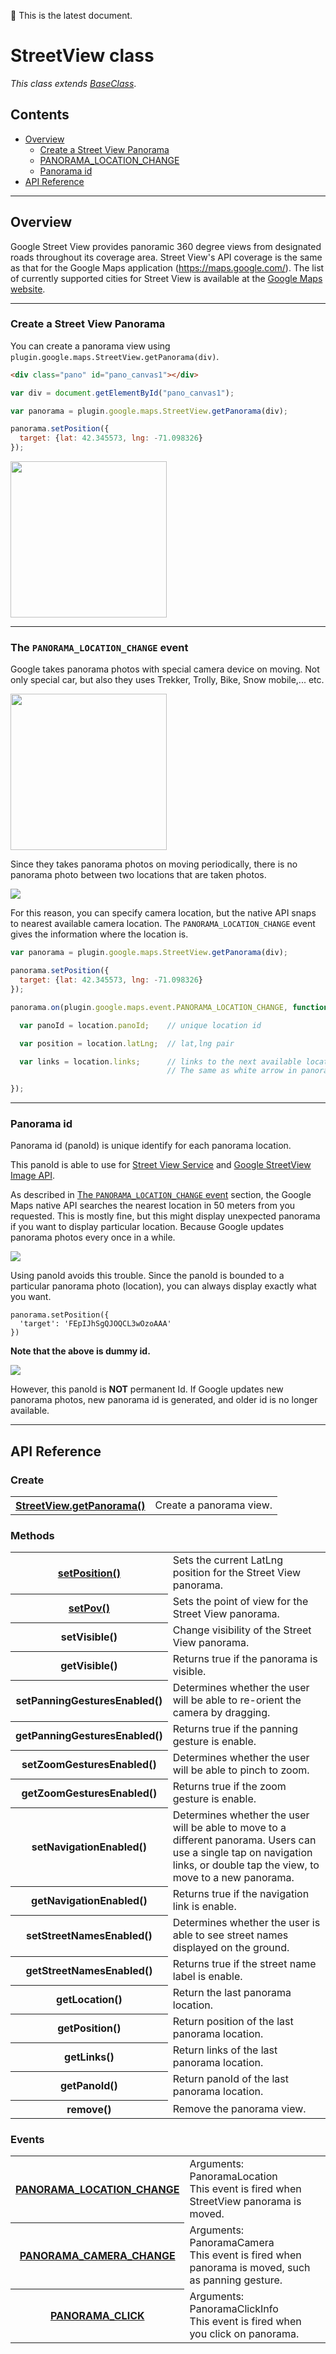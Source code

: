 :green_heart: This is the latest document.

# StreetView class

_This class extends [BaseClass](../BaseClass/README.md)_.

## Contents

  - <a href="#overview">Overview</a>
    - <a href="#create-a-streetview-panorama">Create a Street View Panorama</a>
    - <a href="#the-panorama_location_change-event">PANORAMA_LOCATION_CHANGE</a>
    - <a href="#panorama-id">Panorama id</a>
  - <a href="#api-reference">API Reference</a>

------------


## Overview

Google Street View provides panoramic 360 degree views from designated roads throughout its coverage area.
Street View's API coverage is the same as that for the Google Maps application (https://maps.google.com/).
The list of currently supported cities for Street View is available at the [Google Maps website](https://www.google.com/streetview/understand/#where).



------------

### Create a Street View Panorama

You can create a panorama view using `plugin.google.maps.StreetView.getPanorama(div)`.

```html
<div class="pano" id="pano_canvas1"></div>
```

```js
var div = document.getElementById("pano_canvas1");

var panorama = plugin.google.maps.StreetView.getPanorama(div);

panorama.setPosition({
  target: {lat: 42.345573, lng: -71.098326}
});
```

<img src="getPanorama/image1.png" width="250">


------------

### The `PANORAMA_LOCATION_CHANGE` event

Google takes panorama photos with special camera device on moving.
Not only special car, but also they uses Trekker, Trolly, Bike, Snow mobile,... etc.

<img src="device-car.jpg" width="250" >

Since they takes panorama photos on moving periodically, there is no panorama photo between two locations that are taken photos.

<img src="take_panorama1.png" >

For this reason, you can specify camera location, but the native API snaps to nearest available camera location.
The `PANORAMA_LOCATION_CHANGE` event gives the information where the location is.

```js
var panorama = plugin.google.maps.StreetView.getPanorama(div);

panorama.setPosition({
  target: {lat: 42.345573, lng: -71.098326}
});

panorama.on(plugin.google.maps.event.PANORAMA_LOCATION_CHANGE, function(location) {

  var panoId = location.panoId;    // unique location id

  var position = location.latLng;  // lat,lng pair

  var links = location.links;      // links to the next available locations.
                                   // The same as white arrow in panorama.

});

```


------------

### Panorama id

Panorama id (panoId) is unique identify for each panorama location.

This panoId is able to use for [Street View Service](https://developers.google.com/maps/documentation/javascript/streetview) and [Google StreetView Image API](https://developers.google.com/maps/documentation/streetview/intro).

As described in [The `PANORAMA_LOCATION_CHANGE` event](#the-panorama_location_change-event) section, the Google Maps native API searches the nearest location in 50 meters from you requested. This is mostly fine, but this might display unexpected panorama if you want to display particular location. Because Google updates panorama photos every once in a while.

<img src="take_panorama2.png" >

Using panoId avoids this trouble. Since the panoId is bounded to a particular panorama photo (location), you can always display exactly what you want.

```
panorama.setPosition({
  'target': 'FEpIJhSgQJOQCL3wOzoAAA'
})
```
**Note that the above is dummy id.**

<img src="take_panorama3.png" >

However, this panoId is **NOT** permanent Id. If Google updates new panorama photos, new panorama id is generated, and older id is no longer available.

------------------------------------------------------------

## API Reference


### Create

<table>
    <tr>
        <th><a href="./getPanorama/README.md">StreetView.getPanorama()</a></th>
        <td>Create a panorama view.</td>
    </tr>
</table>

### Methods

<table>
  <tr>
      <th><a href="./setPosition/README.md">setPosition()</a></th>
      <td>Sets the current LatLng position for the Street View panorama.</td>
  </tr>
  <tr>
      <th><a href="./setPov/README.md">setPov()</a></th>
      <td>Sets the point of view for the Street View panorama.</td>
  </tr>
  <tr>
      <th>setVisible()</th>
      <td>Change visibility of the Street View panorama.</td>
  </tr>
  <tr>
      <th>getVisible()</th>
      <td>Returns true if the panorama is visible.</td>
  </tr>
  <tr>
      <th>setPanningGesturesEnabled()</th>
      <td>Determines whether the user will be able to re-orient the camera by dragging.</td>
  </tr>
  <tr>
      <th>getPanningGesturesEnabled()</th>
      <td>Returns true if the panning gesture is enable.</td>
  </tr>
  <tr>
      <th>setZoomGesturesEnabled()</th>
      <td>Determines whether the user will be able to pinch to zoom.</td>
  </tr>
  <tr>
      <th>getZoomGesturesEnabled()</th>
      <td>Returns true if the zoom gesture is enable.</td>
  </tr>
  <tr>
      <th>setNavigationEnabled()</th>
      <td>Determines whether the user will be able to move to a different panorama. Users can use a single tap on navigation links, or double tap the view, to move to a new panorama.</td>
  </tr>
  <tr>
      <th>getNavigationEnabled()</th>
      <td>Returns true if the navigation link is enable.</td>
  </tr>
  <tr>
      <th>setStreetNamesEnabled()</th>
      <td>Determines whether the user is able to see street names displayed on the ground.</td>
  </tr>
  <tr>
      <th>getStreetNamesEnabled()</th>
      <td>Returns true if the street name label is enable.</td>
  </tr>
  <tr>
      <th>getLocation()</th>
      <td>Return the last panorama location.</td>
  </tr>
  <tr>
      <th>getPosition()</th>
      <td>Return position of the last panorama location.</td>
  </tr>
  <tr>
      <th>getLinks()</th>
      <td>Return links of the last panorama location.</td>
  </tr>
  <tr>
      <th>getPanoId()</th>
      <td>Return panoId of the last panorama location.</td>
  </tr>
  <tr>
    <th>remove()</th>
    <td>Remove the panorama view.</td>
  </tr>
</table>

### Events
<table>
  <tr>
    <th><a href="./PANORAMA_LOCATION_CHANGE/README.md">PANORAMA_LOCATION_CHANGE</a></th>
    <td>Arguments:  PanoramaLocation<br>This event is fired when StreetView panorama is moved.</td>
  </tr>
  <tr>
    <th><a href="./PANORAMA_CAMERA_CHANGE/README.md">PANORAMA_CAMERA_CHANGE</a></th>
    <td>Arguments:  PanoramaCamera<br>This event is fired when panorama is moved, such as panning gesture.</td>
  </tr>
  <tr>
    <th><a href="./PANORAMA_CLICK/README.md">PANORAMA_CLICK</a></th>
    <td>Arguments:  PanoramaClickInfo<br>This event is fired when you click on panorama.</td>
  </tr>
</table>
